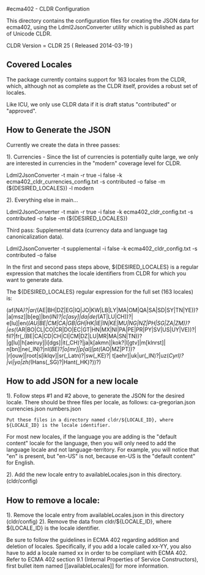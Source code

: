 #ecma402 - CLDR Configuration

This directory contains the configuration files for creating the JSON data for ecma402, using the Ldml2JsonConverter utility
which is published as part of Unicode CLDR.

CLDR Version = CLDR 25 ( Released 2014-03-19 )

## Covered Locales

The package currently contains support for 163 locales from the CLDR, which, although not as complete as the CLDR itself, provides a robust
set of locales.

Like ICU, we only use CLDR data if it is draft status "contributed" or "approved".

## How to Generate the JSON

Currently we create the data in three passes:

1). Currencies - Since the list of currencies is potentially quite large, we only are interested in currencies in the "modern" coverage level
for CLDR.

Ldml2JsonConverter -t main -r true -i false -k ecma402_cldr_currencies_config.txt -s contributed -o false
  -m (${DESIRED_LOCALES}) -l modern

2). Everything else in main...

Ldml2JsonConverter -t main -r true -i false -k ecma402_cldr_config.txt -s contributed -o false
  -m (${DESIRED_LOCALES})

Third pass: Supplemental data (currency data and language tag canonicalization data).

Ldml2JsonConverter -t supplemental -i false -k ecma402_cldr_config.txt -s contributed -o false

In the first and second pass steps above, ${DESIRED_LOCALES} is a regular expression that matches the locale identifiers from CLDR
for which you want to generate data.

The ${DESIRED_LOCALES} regular expression for the full set (163 locales) is:

 (af(_NA)?|ar(_(AE|BH|DZ|EG|IQ|JO|KW|LB|LY|MA|OM|QA|SA|SD|SY|TN|YE))?|a[msz]|b[eg]|bn(_IN)?|c[asy]|da|de(_(AT|LU|CH))?|
 e[lu]|en(_(AU|BE|CM|CA|GB|GH|HK|IE|IN|KE|MU|NG|NZ|PH|SG|ZA|ZM))?|es(_(AR|BO|CL|CO|CR|DO|EC|GT|HN|MX|NI|PA|PE|PR|PY|SV|US|UY|VE))?|
 fil?|fr(_(BE|CA|CD|CH|CI|CM|DZ|LU|MR|MA|SN|TN))?|g[lu]|h[aeiruy]|i[dgs]|it(_CH)?|ja|k[akmn]|kok?|l[gtv]|m[klnrst]|
 n[bn]|ne(_IN)?|nl(_BE)?|o[mr]|p[al]|pt(_(AO|MZ|PT))?|r[ouw]|root|s[iklqv]|sr(_Latn)?|sw(_KE)?|
 t[aehr]|uk|ur(_IN)?|uz(_Cyrl)?|vi|yo|zh(_(Hans(_SG)?|Hant(_HK)?))?)


## How to add JSON for a new locale

1).   Follow steps #1 and #2 above, to generate the JSON for the desired locale.  There should be three files per locale, as follows:
	ca-gregorian.json
	currencies.json
	numbers.json
	
	Put these files in a directory named cldr/${LOCALE_ID}, where ${LOCALE_ID} is the locale identifier.

For most new locales, if the language you are adding is the "default content" locale for the language, then
you will only need to add the language locale and not language-territory.  For example, you will notice that
"en" is present, but "en-US" is not, because en-US is the "default content" for English.
	
2). Add the new locale entry to availableLocales.json in this directory. (cldr/config)

## How to remove a locale:

1). Remove the locale entry from availableLocales.json in this directory (cldr/config)
2). Remove the data from cldr/${LOCALE_ID}, where ${LOCALE_ID} is the locale identifier.

Be sure to follow the guidelines in ECMA 402 regarding addition and deletion of locales.  Specifically, if you add a locale
called xx-YY, you also have to add a locale named xx in order to be compliant with ECMA 402.
Refer to ECMA 402 section 9.1 (Internal Properties of Service Constructors), first bullet item named
[[availableLocales]] for more information.

